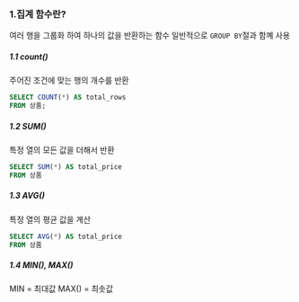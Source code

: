 ### 1.집계 함수란?
여러 행을 그룹화 하여 하나의 값을 반환하는 함수
일반적으로 `GROUP BY`절과 함꼐 사용

##### 1.1 count()
주어진 조건에 맞는 행의 개수를 반환
```sql
SELECT COUNT(*) AS total_rows
FROM 상품;
```

##### 1.2 SUM()
특정 열의 모든 값을 더해서 반환
```sql
SELECT SUM(*) AS total_price
FROM 상품
```


##### 1.3 AVG()
특정 열의 평균 값을 계산
```sql
SELECT AVG(*) AS total_price
FROM 상품
```

##### 1.4 MIN(), MAX()
MIN = 최대값  MAX() = 최솟값
```sql
```